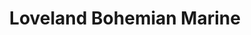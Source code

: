 ---
title: "Loveland Bohemian Marine"
url: /provincetown/loveland-bohemian-marine/
shop: Andenken
---